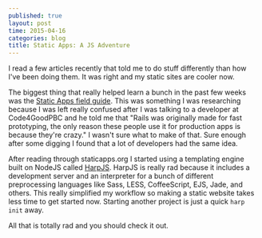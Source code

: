 ```yaml
---
published: true
layout: post
time: 2015-04-16
categories: blog
title: Static Apps: A JS Adventure
---
```


I read a few articles recently that told me to do stuff differently than how I've been doing them. It was right and my static sites are cooler now.

The biggest thing that really helped learn a bunch in the past few weeks was the [Static Apps field guide](http://www.staticapps.org/). This was something I was researching because I was left really confused after I was talking to a developer at Code4GoodPBC and he told me that "Rails was originally made for fast prototyping, the only reason these people use it for production apps is because they're crazy." I wasn't sure what to make of that. Sure enough after some digging I found that a lot of developers had the same idea.

After reading through staticapps.org I started using a templating engine built on NodeJS called [HarpJS](http://harpjs.org). HarpJS is really rad because it includes a development server and an interpreter for a bunch of different preprocessing languages like Sass, LESS, CoffeeScript, EJS, Jade, and others. This really simplified my workflow so making a static website takes less time to get started now. Starting another project is just a quick `harp init` away.

All that is totally rad and you should check it out.
